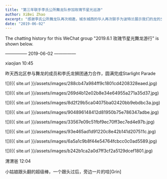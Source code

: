```yaml
---
title: "第三年联手李氏公所舞龙队参加玫瑰节星光巡游"
author: XiBei Zhao
excerpt: "感谢李氏公所舞龙队再次相邀，城东城西的华人再次联手为波特兰展示我们的龙的文化。这也是社区里孩子们最为喜欢的一项活动，大孩子们争抢着让长龙上下翻滚，小孩子们则在队伍的前面做着空翻动作，不断招来两边观众的叫好声。"
date: "2019-06-02"
---
```


The chatting history for this WeChat group "2019.6.1 玫瑰节星光舞龙游行" is shown below.

—————  2019-06-02  —————


xiaojian  10:45

昨天西北区参与舞龙的成员和李氏龙狮团通力合作，圆满完成Starlight Parade

![]({{ site.url }}/assets/images/288cb47a984ff9c1801cd4208328eaed.jpg)

![]({{ site.url }}/assets/images/269d4b12e02b8e34e64955a271a35d37.jpg)

![]({{ site.url }}/assets/images/8d2f29b5ca04075ba02420bb9ebdbc3a.jpg)

![]({{ site.url }}/assets/images/904896148412d81950b75e786347adbe.jpg)

![]({{ site.url }}/assets/images/33567e09c51fbf9ec70ff3ec7ed4e97b.jpg)

![]({{ site.url }}/assets/images/93e465ad1d91220c8e42b141d207511c.jpg)

![]({{ site.url }}/assets/images/6a5a1c9b8f44e54764fcbcc0c0ad5589.jpg)

![]({{ site.url }}/assets/images/b242b1ca2a0d7ff3cf2a5129dcef1801.jpg)

渭渭爸  12:04

小姑娘跟头翻的超级棒，一个跟头过后，旁边一片的哇[Grin]
